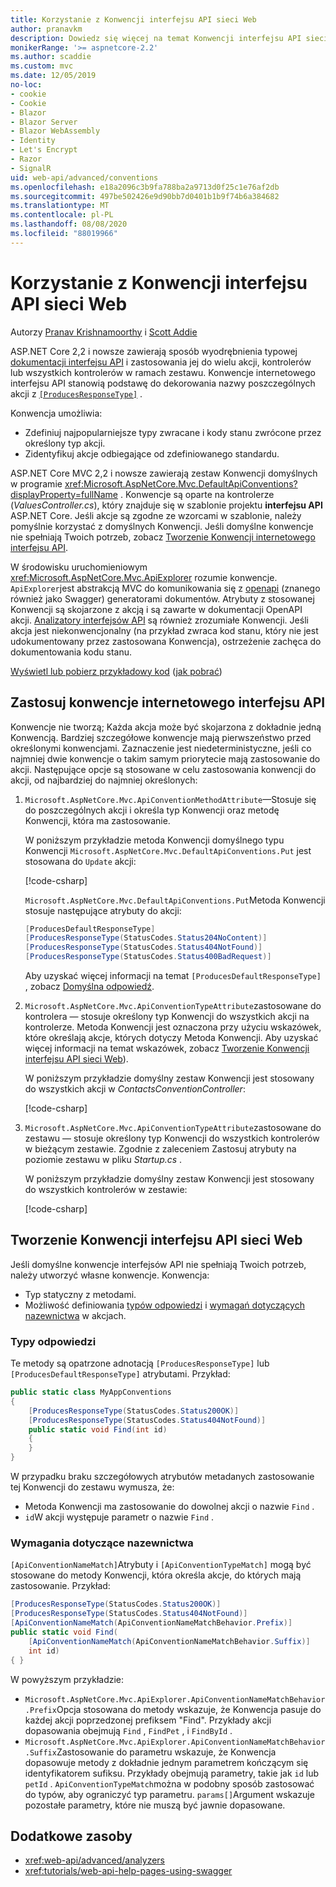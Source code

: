 ```yaml
---
title: Korzystanie z Konwencji interfejsu API sieci Web
author: pranavkm
description: Dowiedz się więcej na temat Konwencji interfejsu API sieci Web w ASP.NET Core.
monikerRange: '>= aspnetcore-2.2'
ms.author: scaddie
ms.custom: mvc
ms.date: 12/05/2019
no-loc:
- cookie
- Cookie
- Blazor
- Blazor Server
- Blazor WebAssembly
- Identity
- Let's Encrypt
- Razor
- SignalR
uid: web-api/advanced/conventions
ms.openlocfilehash: e18a2096c3b9fa788ba2a9713d0f25c1e76af2db
ms.sourcegitcommit: 497be502426e9d90bb7d0401b1b9f74b6a384682
ms.translationtype: MT
ms.contentlocale: pl-PL
ms.lasthandoff: 08/08/2020
ms.locfileid: "88019966"
---
```

# <a name="use-web-api-conventions"></a>Korzystanie z Konwencji interfejsu API sieci Web

Autorzy [Pranav Krishnamoorthy](https://github.com/pranavkm) i [Scott Addie](https://github.com/scottaddie)

ASP.NET Core 2,2 i nowsze zawierają sposób wyodrębnienia typowej [dokumentacji interfejsu API](xref:tutorials/web-api-help-pages-using-swagger) i zastosowania jej do wielu akcji, kontrolerów lub wszystkich kontrolerów w ramach zestawu. Konwencje internetowego interfejsu API stanowią podstawę do dekorowania nazwy poszczególnych akcji z [`[ProducesResponseType]`](xref:Microsoft.AspNetCore.Mvc.ProducesResponseTypeAttribute) .

Konwencja umożliwia:

* Zdefiniuj najpopularniejsze typy zwracane i kody stanu zwrócone przez określony typ akcji.
* Zidentyfikuj akcje odbiegające od zdefiniowanego standardu.

ASP.NET Core MVC 2,2 i nowsze zawierają zestaw Konwencji domyślnych w programie <xref:Microsoft.AspNetCore.Mvc.DefaultApiConventions?displayProperty=fullName> . Konwencje są oparte na kontrolerze (*ValuesController.cs*), który znajduje się w szablonie projektu **interfejsu API** ASP.NET Core. Jeśli akcje są zgodne ze wzorcami w szablonie, należy pomyślnie korzystać z domyślnych Konwencji. Jeśli domyślne konwencje nie spełniają Twoich potrzeb, zobacz [Tworzenie Konwencji internetowego interfejsu API](#create-web-api-conventions).

W środowisku uruchomieniowym <xref:Microsoft.AspNetCore.Mvc.ApiExplorer> rozumie konwencje. `ApiExplorer`jest abstrakcją MVC do komunikowania się z [openapi](https://www.openapis.org/) (znanego również jako Swagger) generatorami dokumentów. Atrybuty z stosowanej Konwencji są skojarzone z akcją i są zawarte w dokumentacji OpenAPI akcji. [Analizatory interfejsów API](xref:web-api/advanced/analyzers) są również zrozumiałe Konwencji. Jeśli akcja jest niekonwencjonalny (na przykład zwraca kod stanu, który nie jest udokumentowany przez zastosowana Konwencja), ostrzeżenie zachęca do dokumentowania kodu stanu.

[Wyświetl lub pobierz przykładowy kod](https://github.com/dotnet/AspNetCore.Docs/tree/master/aspnetcore/web-api/advanced/conventions/sample) ([jak pobrać](xref:index#how-to-download-a-sample))

## <a name="apply-web-api-conventions"></a>Zastosuj konwencje internetowego interfejsu API

Konwencje nie tworzą; Każda akcja może być skojarzona z dokładnie jedną Konwencją. Bardziej szczegółowe konwencje mają pierwszeństwo przed określonymi konwencjami. Zaznaczenie jest niedeterministyczne, jeśli co najmniej dwie konwencje o takim samym priorytecie mają zastosowanie do akcji. Następujące opcje są stosowane w celu zastosowania konwencji do akcji, od najbardziej do najmniej określonych:

1. `Microsoft.AspNetCore.Mvc.ApiConventionMethodAttribute`&mdash;Stosuje się do poszczególnych akcji i określa typ Konwencji oraz metodę Konwencji, która ma zastosowanie.

    W poniższym przykładzie metoda Konwencji domyślnego typu Konwencji `Microsoft.AspNetCore.Mvc.DefaultApiConventions.Put` jest stosowana do `Update` akcji:

    [!code-csharp[](conventions/sample/Controllers/ContactsConventionController.cs?name=snippet_ApiConventionMethod&highlight=3)]

    `Microsoft.AspNetCore.Mvc.DefaultApiConventions.Put`Metoda Konwencji stosuje następujące atrybuty do akcji:

    ```csharp
    [ProducesDefaultResponseType]
    [ProducesResponseType(StatusCodes.Status204NoContent)]
    [ProducesResponseType(StatusCodes.Status404NotFound)]
    [ProducesResponseType(StatusCodes.Status400BadRequest)]
    ```

    Aby uzyskać więcej informacji na temat `[ProducesDefaultResponseType]` , zobacz [Domyślna odpowiedź](https://swagger.io/docs/specification/describing-responses/#default).

1. `Microsoft.AspNetCore.Mvc.ApiConventionTypeAttribute`zastosowane do kontrolera &mdash; stosuje określony typ Konwencji do wszystkich akcji na kontrolerze. Metoda Konwencji jest oznaczona przy użyciu wskazówek, które określają akcje, których dotyczy Metoda Konwencji. Aby uzyskać więcej informacji na temat wskazówek, zobacz [Tworzenie Konwencji interfejsu API sieci Web](#create-web-api-conventions)).

    W poniższym przykładzie domyślny zestaw Konwencji jest stosowany do wszystkich akcji w *ContactsConventionController*:

    [!code-csharp[](conventions/sample/Controllers/ContactsConventionController.cs?name=snippet_ApiConventionTypeAttribute&highlight=2)]

1. `Microsoft.AspNetCore.Mvc.ApiConventionTypeAttribute`zastosowane do zestawu &mdash; stosuje określony typ Konwencji do wszystkich kontrolerów w bieżącym zestawie. Zgodnie z zaleceniem Zastosuj atrybuty na poziomie zestawu w pliku *Startup.cs* .

    W poniższym przykładzie domyślny zestaw Konwencji jest stosowany do wszystkich kontrolerów w zestawie:

    [!code-csharp[](conventions/sample/Startup.cs?name=snippet_ApiConventionTypeAttribute&highlight=1)]

## <a name="create-web-api-conventions"></a>Tworzenie Konwencji interfejsu API sieci Web

Jeśli domyślne konwencje interfejsów API nie spełniają Twoich potrzeb, należy utworzyć własne konwencje. Konwencja:

* Typ statyczny z metodami.
* Możliwość definiowania [typów odpowiedzi](#response-types) i [wymagań dotyczących nazewnictwa](#naming-requirements) w akcjach.

### <a name="response-types"></a>Typy odpowiedzi

Te metody są opatrzone adnotacją `[ProducesResponseType]` lub `[ProducesDefaultResponseType]` atrybutami. Przykład:

```csharp
public static class MyAppConventions
{
    [ProducesResponseType(StatusCodes.Status200OK)]
    [ProducesResponseType(StatusCodes.Status404NotFound)]
    public static void Find(int id)
    {
    }
}
```

W przypadku braku szczegółowych atrybutów metadanych zastosowanie tej Konwencji do zestawu wymusza, że:

* Metoda Konwencji ma zastosowanie do dowolnej akcji o nazwie `Find` .
* `id`W akcji występuje parametr o nazwie `Find` .

### <a name="naming-requirements"></a>Wymagania dotyczące nazewnictwa

`[ApiConventionNameMatch]`Atrybuty i `[ApiConventionTypeMatch]` mogą być stosowane do metody Konwencji, która określa akcje, do których mają zastosowanie. Przykład:

```csharp
[ProducesResponseType(StatusCodes.Status200OK)]
[ProducesResponseType(StatusCodes.Status404NotFound)]
[ApiConventionNameMatch(ApiConventionNameMatchBehavior.Prefix)]
public static void Find(
    [ApiConventionNameMatch(ApiConventionNameMatchBehavior.Suffix)]
    int id)
{ }
```

W powyższym przykładzie:

* `Microsoft.AspNetCore.Mvc.ApiExplorer.ApiConventionNameMatchBehavior.Prefix`Opcja stosowana do metody wskazuje, że Konwencja pasuje do każdej akcji poprzedzonej prefiksem "Find". Przykłady akcji dopasowania obejmują `Find` , `FindPet` , i `FindById` .
* `Microsoft.AspNetCore.Mvc.ApiExplorer.ApiConventionNameMatchBehavior.Suffix`Zastosowanie do parametru wskazuje, że Konwencja dopasowuje metody z dokładnie jednym parametrem kończącym się identyfikatorem sufiksu. Przykłady obejmują parametry, takie jak `id` lub `petId` . `ApiConventionTypeMatch`można w podobny sposób zastosować do typów, aby ograniczyć typ parametru. `params[]`Argument wskazuje pozostałe parametry, które nie muszą być jawnie dopasowane.

## <a name="additional-resources"></a>Dodatkowe zasoby

* <xref:web-api/advanced/analyzers>
* <xref:tutorials/web-api-help-pages-using-swagger>
